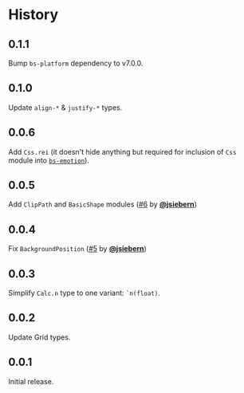 # History

## 0.1.1
Bump `bs-platform` dependency to v7.0.0.

## 0.1.0
Update `align-*` & `justify-*` types.

## 0.0.6
Add `Css.rei` (it doesn't hide anything but required for inclusion of `Css` module into [`bs-emotion`](https://github.com/alexfedoseev/bs-emotion)).

## 0.0.5
Add `ClipPath` and `BasicShape` modules ([#6](https://github.com/minima-app/re-css/pull/6) by **[@jsiebern](https://github.com/jsiebern)**)

## 0.0.4
Fix `BackgroundPosition` ([#5](https://github.com/minima-app/re-css/pull/5) by **[@jsiebern](https://github.com/jsiebern)**)

## 0.0.3
Simplify `Calc.n` type to one variant: `` `n(float) ``.

## 0.0.2
Update Grid types.

## 0.0.1
Initial release.
